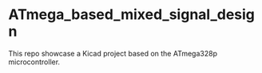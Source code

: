 # ATmega_based_mixed_signal_design
 This repo showcase a Kicad project based on the ATmega328p microcontroller.
